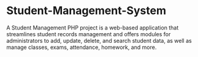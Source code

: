 # Student-Management-System
A Student Management PHP project is a web-based application that streamlines student records management and offers modules for administrators to add, update, delete, and search student data, as well as manage classes, exams, attendance, homework, and more.

